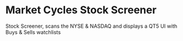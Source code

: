 # Market Cycles Stock Screener
 Stock Screener, scans the NYSE & NASDAQ and displays a QT5 UI with Buys & Sells watchlists
